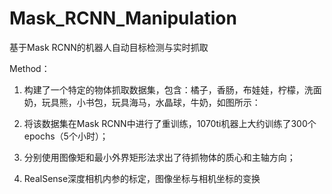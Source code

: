 # Mask_RCNN_Manipulation

基于Mask RCNN的机器人自动目标检测与实时抓取

Method：
1. 构建了一个特定的物体抓取数据集，包含：橘子，香肠，布娃娃，柠檬，洗面奶，玩具熊，小书包，玩具海马，水晶球，牛奶，如图所示：

2. 将该数据集在Mask RCNN中进行了重训练，1070ti机器上大约训练了300个epochs（5个小时）；

3. 分别使用图像矩和最小外界矩形法求出了待抓物体的质心和主轴方向；

4. RealSense深度相机内参的标定，图像坐标与相机坐标的变换
